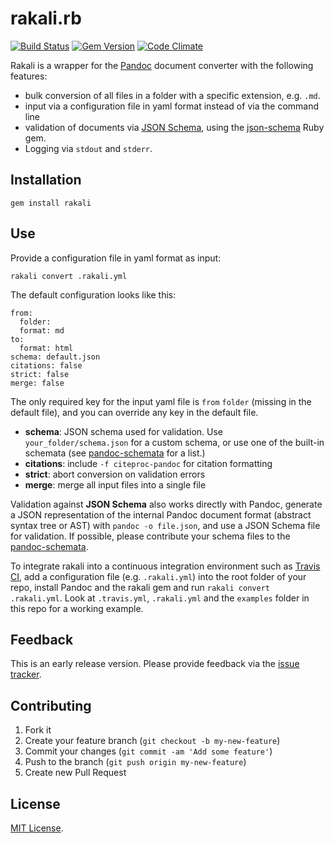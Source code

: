 rakali.rb
=========

[![Build Status](https://travis-ci.org/rakali/rakali.rb.svg)](https://travis-ci.org/rakali/rakali.rb)
[![Gem Version](https://badge.fury.io/rb/rakali.svg)](http://badge.fury.io/rb/rakali)
[![Code Climate](https://codeclimate.com/github/rakali/rakali.rb.png)](https://codeclimate.com/github/rakali/rakali.rb)

Rakali is a wrapper for the [Pandoc](http://johnmacfarlane.net/pandoc/) document converter with the following features:

* bulk conversion of all files in a folder with a specific extension, e.g. `.md`.
* input via a configuration file in yaml format instead of via the command line
* validation of documents via [JSON Schema](http://json-schema.org/), using the [json-schema](https://github.com/hoxworth/json-schema) Ruby gem.
* Logging via `stdout` and `stderr`.

## Installation

```
gem install rakali
```

## Use

Provide a configuration file in yaml format as input:

```
rakali convert .rakali.yml
```

The default configuration looks like this:

```
from:
  folder:
  format: md
to:
  format: html
schema: default.json
citations: false
strict: false
merge: false
```

The only required key for the input yaml file is `from` `folder` (missing in the default file), and you can override any key in the default file.

* **schema**: JSON schema used for validation. Use `your_folder/schema.json` for a custom schema, or use one of the built-in schemata (see [pandoc-schemata](https://github.com/rakali/pandoc-schemata) for a list.)
* **citations**: include `-f citeproc-pandoc` for citation formatting
* **strict**: abort conversion on validation errors
* **merge**: merge all input files into a single file

Validation against **JSON Schema** also works directly with Pandoc, generate a JSON representation of the internal Pandoc document format (abstract syntax tree or AST) with `pandoc -o file.json`, and use a JSON Schema file for validation. If possible, please contribute your schema files to the [pandoc-schemata](https://github.com/rakali/pandoc-schemata).

To integrate rakali into a continuous integration environment such as [Travis CI](https://travis-ci.org), add a configuration file (e.g. `.rakali.yml`) into the root folder of your repo, install Pandoc and the rakali gem and run `rakali convert .rakali.yml`. Look at `.travis.yml`, `.rakali.yml` and the `examples` folder in this repo for a working example.

## Feedback

This is an early release version. Please provide feedback via the [issue tracker](https://github.com/rakali/rakali.rb/issues).

## Contributing

1. Fork it
2. Create your feature branch (`git checkout -b my-new-feature`)
3. Commit your changes (`git commit -am 'Add some feature'`)
4. Push to the branch (`git push origin my-new-feature`)
5. Create new Pull Request

## License
[MIT License](LICENSE).
